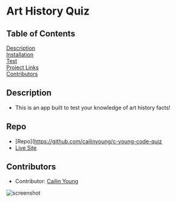 # Art History Quiz

## Table of Contents
[Description](#description)  
[Installation](#Installation)  
[Test](#Testing)  
[Project Links](#Repo)  
[Contributors](#Contributors)  

## Description
* This is an app built to test your knowledge of art history facts! 


## Repo
* [Repo](https://github.com/cailinyoung/c-young-code-quiz
* [Live Site](https://cailinyoung.netlify.app/)

## Contributors
* Contributor: [Cailin Young](https://github.com/cailinyoung)

![screenshot](screenshot.png)

